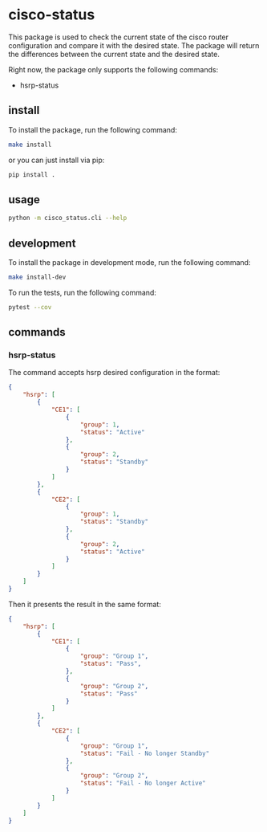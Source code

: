 # cisco-status
This package is used to check the current state of the cisco router configuration and compare it with the desired state.
The package will return the differences between the current state and the desired state.

Right now, the package only supports the following commands:
- hsrp-status

## install

To install the package, run the following command:

```bash
make install
```

or you can just install via pip:

```bash
pip install .
```

## usage

```bash
python -m cisco_status.cli --help
```


## development

To install the package in development mode, run the following command:

```bash
make install-dev
```


To run the tests, run the following command:

```bash
pytest --cov
```

## commands

### hsrp-status
The command accepts hsrp desired configuration in the format:
```json
{
    "hsrp": [
        {
            "CE1": [
                {
                    "group": 1,
                    "status": "Active"
                },
                {
                    "group": 2,
                    "status": "Standby"
                }
            ]
        },
        {
            "CE2": [
                {
                    "group": 1,
                    "status": "Standby"
                },
                {
                    "group": 2,
                    "status": "Active"
                }
            ]
        }
    ]
}
```

Then it presents the result in the same format:

```json
{
    "hsrp": [
        {
            "CE1": [
                {
                    "group": "Group 1",
                    "status": "Pass",
                },
                {
                    "group": "Group 2",
                    "status": "Pass"
                }
            ]
        },
        {
            "CE2": [
                {
                    "group": "Group 1",
                    "status": "Fail - No longer Standby"
                },
                {
                    "group": "Group 2",
                    "status": "Fail - No longer Active"
                }
            ]
        }
    ]
}
